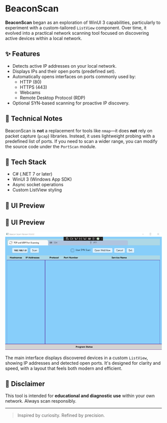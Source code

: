 # BeaconScan

**BeaconScan** began as an exploration of WinUI 3 capabilities, particularly to experiment with a custom-tailored `ListView` component. Over time, it evolved into a practical network scanning tool focused on discovering active devices within a local network.

## ✨ Features

- Detects active IP addresses on your local network.
- Displays IPs and their open ports (predefined set).
- Automatically opens interfaces on ports commonly used by:
  - HTTP (80)
  - HTTPS (443)
  - Webcams
  - Remote Desktop Protocol (RDP)
- Optional SYN-based scanning for proactive IP discovery.

## 🔧 Technical Notes

BeaconScan is **not** a replacement for tools like `nmap`—it does **not** rely on packet capture (`pcap`) libraries. Instead, it uses lightweight probing with a predefined list of ports. If you need to scan a wider range, you can modify the source code under the `PortScan` module.

## 🧰 Tech Stack

- C# (.NET 7 or later)
- WinUI 3 (Windows App SDK)
- Async socket operations
- Custom ListView styling

## 📸 UI Preview

## 📸 UI Preview

![Main Screen](https://github.com/Taguapire/BeaconScan/blob/master/resources/Principal_Screen.png)

The main interface displays discovered devices in a custom `ListView`, showing IP addresses and detected open ports. It's designed for clarity and speed, with a layout that feels both modern and efficient.


## 🚧 Disclaimer

This tool is intended for **educational and diagnostic use** within your own network. Always scan responsibly.

---

> Inspired by curiosity. Refined by precision.
